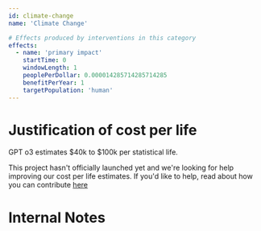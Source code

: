 ```yaml
---
id: climate-change
name: 'Climate Change'

# Effects produced by interventions in this category
effects:
  - name: 'primary impact'
    startTime: 0
    windowLength: 1
    peoplePerDollar: 0.000014285714285714285
    benefitPerYear: 1
    targetPopulation: 'human'
---
```


# Justification of cost per life

GPT o3 estimates $40k to $100k per statistical life.

This project hasn't officially launched yet and we're looking for help improving our cost per life estimates.
If you'd like to help, read about how you can contribute [here](https://github.com/impactlist/impactlist/blob/master/CONTRIBUTING.md)

# Internal Notes
